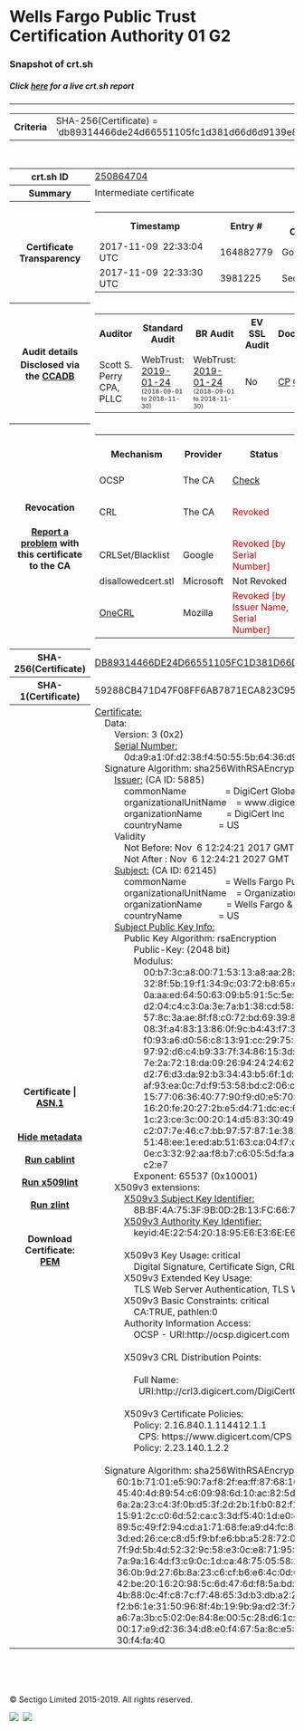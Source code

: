 # Wells Fargo Public Trust Certification Authority 01 G2
### Snapshot of crt.sh
##### Click [here](https://crt.sh/?q=DB89314466DE24D66551105FC1D381D66D6D9139E820531C298954654C3DC978) for a live crt.sh report

---
<!DOCTYPE HTML PUBLIC "-//W3C//DTD HTML 4.0 Transitional//EN">
<HTML>

<BODY>

<TABLE>
  <TR>
    <TH class="outer">Criteria</TH>
    <TD class="outer">SHA-256(Certificate) = 'db89314466de24d66551105fc1d381d66d6d9139e820531c298954654c3dc978'</TD>
  </TR>
</TABLE>
<BR>
<TABLE>
  <TR>
    <TH class="outer">crt.sh ID</TH>
    <TD class="outer"><A href="?id=250864704">250864704</A></TD>
  </TR>
  <TR>
    <TH class="outer">Summary</TH>
    <TD class="outer">Intermediate certificate</TD>
  </TR>
  <TR>
    <TH class="outer">Certificate<BR>Transparency</TH>
    <TD class="outer">
<TABLE class="options" style="margin-left:0px">
  <TR>
    <TH>Timestamp</TH>
    <TH>Entry #</TH>
    <TH>Log Operator</TH>
    <TH>Log URL</TH>
  </TR>
  <TR>
    <TD>2017-11-09&nbsp; <FONT class="small">22:33:04 UTC</FONT></TD>
    <TD>164882779</TD>
    <TD>Google</TD>
    <TD>https://ct.googleapis.com/rocketeer</TD>
  </TR>
  <TR>
    <TD>2017-11-09&nbsp; <FONT class="small">22:33:30 UTC</FONT></TD>
    <TD>3981225</TD>
    <TD>Sectigo</TD>
    <TD>https://dodo.ct.comodo.com</TD>
  </TR>
</TABLE>
    </TD>
  </TR>
  <TR>
    <TH class="outer">Audit details<BR>
      <DIV class="small" style="padding-top:3px">Disclosed via the
        <A href="//ccadb-public.secure.force.com/mozilla/PublicAllIntermediateCerts" target="_blank">CCADB</A></DIV>
    </TH>
    <TD class="outer">
<TABLE class="options" style="margin-left:0px">
  <TR>
    <TH>Auditor</TH>
    <TH>Standard Audit</TH>
    <TH>BR Audit</TH>
    <TH>EV SSL Audit</TH>
    <TH>Documents</TH>
    <TH>CCADB</TH>
    <TH>Root Owner / Certificate</TH>
  </TR>
  <TR>
    <TD style="vertical-align:middle">Scott S. Perry CPA, PLLC</TD>
    <TD>WebTrust:
      <A href="https://bugzilla.mozilla.org/attachment.cgi?id=9077447" target="_blank">2019-01-24</A>
      <BR><FONT style="font-size:8pt">(2018-09-01 to 2018-11-30)</FONT></TD>
    <TD>WebTrust:
      <A href="https://bugzilla.mozilla.org/attachment.cgi?id=9077446" target="_blank">2019-01-24</A>
      <BR><FONT style="font-size:8pt">(2018-09-01 to 2018-11-30)</FONT></TD>
    <TD>No    <TD>
      <A href="https://content.digicert.com/wp-content/uploads/2019/07/DigiCert_CP_v419-.pdf" target="blank">CP</A>
      <A href="https://content.digicert.com/wp-content/uploads/2019/07/DigiCert_CPS_v419.pdf" target="blank">CPS</A>
    </TD>
    <TD><A href="//ccadb.force.com/0011J00001Bt5HOQAZ" target="_blank">0011J00001Bt5HOQAZ</A></TD>
    <TD><A href="/?id=8656329">DigiCert</A></TD>
  </TR>
</TABLE>
    </TD>
  </TR>
  <TR>
    <TH class="outer">Revocation<BR><BR>
      <DIV class="small" style="padding-top:3px"><A href="?id=250864704&opt=problemreporting">Report a problem</A> with<BR>this certificate to the CA</DIV></TH>
    <TD class="outer">
      <TABLE class="options" style="margin-left:0px">
        <TR>
          <TH>Mechanism</TH>
          <TH>Provider</TH>
          <TH>Status</TH>
          <TH>Revocation Date</TH>
          <TH>Last Observed in CRL</TH>
          <TH>Last Checked <SPAN style="color:#CC0000;vertical-align:middle;font-size:70%;font-weight:normal">(Error)</SPAN></TH>
        </TR>
        <TR>
          <TD>OCSP</TD>
          <TD>The CA</TD>
          <TD><A href="?id=250864704&opt=ocsp">Check</A></TD>
          <TD><SPAN style="color:#888888">?</SPAN></TD>
          <TD><SPAN style="color:#888888">n/a</SPAN></TD>
          <TD><SPAN style="color:#888888">?</SPAN></TD>
        </TR>
        <TR>
          <TD>CRL</TD>
          <TD>The CA</TD>
          <TD><SPAN style="color:#CC0000">Revoked</SPAN></TD><TD>2019-11-01&nbsp; <FONT class="small">16:13:38 UTC</FONT></TD><TD>2019-12-03&nbsp; <FONT class="small">01:02:16 UTC</FONT></TD><TD>2019-12-04&nbsp; <FONT class="small">17:04:36 UTC</FONT></TD>
        </TR>
        <TR>
          <TD>CRLSet/Blacklist</TD>
          <TD>Google</TD>
          <TD><SPAN style="color:#CC0000">Revoked [by Serial Number]</SPAN></TD>
          <TD><SPAN style="color:#888888">n/a</SPAN></TD>
          <TD><SPAN style="color:#888888">n/a</SPAN></TD>
          <TD><SPAN style="color:#888888">n/a</SPAN></TD>
        </TR>
        <TR>
          <TD>disallowedcert.stl</TD>
          <TD>Microsoft</TD>
          <TD>Not Revoked</TD>
          <TD><SPAN style="color:#888888">n/a</SPAN></TD>
          <TD><SPAN style="color:#888888">n/a</SPAN></TD>
          <TD><SPAN style="color:#888888">n/a</SPAN></TD>
        </TR>
        <TR>
          <TD><A href="/mozilla-onecrl" target="_blank">OneCRL</A></TD>
          <TD>Mozilla</TD>
          <TD><SPAN style="color:#CC0000">Revoked [by Issuer Name, Serial Number]</SPAN></TD><TD><SPAN style="color:#888888">Unknown</SPAN></TD>
          <TD><SPAN style="color:#888888">n/a</SPAN></TD>
          <TD><SPAN style="color:#888888">n/a</SPAN></TD>
        </TR>
      </TABLE>
    </TD>
  </TR>
  <TR>
    <TH class="outer">SHA-256(Certificate)</TH>
    <TD class="outer"><A href="//censys.io/certificates/db89314466de24d66551105fc1d381d66d6d9139e820531c298954654c3dc978">DB89314466DE24D66551105FC1D381D66D6D9139E820531C298954654C3DC978</A></TD>
  </TR>
  <TR>
    <TH class="outer">SHA-1(Certificate)</TH>
    <TD class="outer">59288CB471D47F08FF6AB7871ECA823C95E31517</TD>
  </TR>
  <TR>
    <TH class="outer">Certificate | <A href="?asn1=250864704">ASN.1</A>
      <SPAN class="small"><BR>
      <BR><BR><A href="?id=250864704&opt=nometadata">Hide metadata</A>
      <BR><BR><A href="?id=250864704&opt=cablint">Run cablint</A>
      <BR><BR><A href="?id=250864704&opt=x509lint">Run x509lint</A>
      <BR><BR><A href="?id=250864704&opt=zlint">Run zlint</A>
      <BR><BR><BR>Download Certificate: <A href="?d=250864704">PEM</A>
      </SPAN>
    </TH>
    <TD class="text"><A href="?d=250864704">Certificate:</A><BR>&nbsp;&nbsp;&nbsp;&nbsp;Data:<BR>&nbsp;&nbsp;&nbsp;&nbsp;&nbsp;&nbsp;&nbsp;&nbsp;Version:&nbsp;3&nbsp;(0x2)<BR>&nbsp;&nbsp;&nbsp;&nbsp;&nbsp;&nbsp;&nbsp;&nbsp;<A href="?serial=0da9a10fd238f450555b6436d99f39a4">Serial&nbsp;Number:</A><BR>&nbsp;&nbsp;&nbsp;&nbsp;&nbsp;&nbsp;&nbsp;&nbsp;&nbsp;&nbsp;&nbsp;&nbsp;0d:a9:a1:0f:d2:38:f4:50:55:5b:64:36:d9:9f:39:a4<BR>&nbsp;&nbsp;&nbsp;&nbsp;Signature&nbsp;Algorithm:&nbsp;sha256WithRSAEncryption<BR>&nbsp;&nbsp;&nbsp;&nbsp;&nbsp;&nbsp;&nbsp;&nbsp;<A href="?caid=5885">Issuer:</A> <SPAN class="small">(CA ID: 5885)</SPAN><BR>&nbsp;&nbsp;&nbsp;&nbsp;&nbsp;&nbsp;&nbsp;&nbsp;&nbsp;&nbsp;&nbsp;&nbsp;commonName&nbsp;&nbsp;&nbsp;&nbsp;&nbsp;&nbsp;&nbsp;&nbsp;&nbsp;&nbsp;&nbsp;&nbsp;&nbsp;&nbsp;&nbsp;&nbsp;=&nbsp;DigiCert&nbsp;Global&nbsp;Root&nbsp;G2<BR>&nbsp;&nbsp;&nbsp;&nbsp;&nbsp;&nbsp;&nbsp;&nbsp;&nbsp;&nbsp;&nbsp;&nbsp;organizationalUnitName&nbsp;&nbsp;&nbsp;&nbsp;=&nbsp;www.digicert.com<BR>&nbsp;&nbsp;&nbsp;&nbsp;&nbsp;&nbsp;&nbsp;&nbsp;&nbsp;&nbsp;&nbsp;&nbsp;organizationName&nbsp;&nbsp;&nbsp;&nbsp;&nbsp;&nbsp;&nbsp;&nbsp;&nbsp;&nbsp;=&nbsp;DigiCert&nbsp;Inc<BR>&nbsp;&nbsp;&nbsp;&nbsp;&nbsp;&nbsp;&nbsp;&nbsp;&nbsp;&nbsp;&nbsp;&nbsp;countryName&nbsp;&nbsp;&nbsp;&nbsp;&nbsp;&nbsp;&nbsp;&nbsp;&nbsp;&nbsp;&nbsp;&nbsp;&nbsp;&nbsp;&nbsp;=&nbsp;US<BR>&nbsp;&nbsp;&nbsp;&nbsp;&nbsp;&nbsp;&nbsp;&nbsp;Validity<BR>&nbsp;&nbsp;&nbsp;&nbsp;&nbsp;&nbsp;&nbsp;&nbsp;&nbsp;&nbsp;&nbsp;&nbsp;Not&nbsp;Before:&nbsp;Nov&nbsp;&nbsp;6&nbsp;12:24:21&nbsp;2017&nbsp;GMT<BR>&nbsp;&nbsp;&nbsp;&nbsp;&nbsp;&nbsp;&nbsp;&nbsp;&nbsp;&nbsp;&nbsp;&nbsp;Not&nbsp;After&nbsp;:&nbsp;Nov&nbsp;&nbsp;6&nbsp;12:24:21&nbsp;2027&nbsp;GMT<BR>&nbsp;&nbsp;&nbsp;&nbsp;&nbsp;&nbsp;&nbsp;&nbsp;<A href="?caid=62145">Subject:</A> <SPAN class="small">(CA ID: 62145)</SPAN><BR>&nbsp;&nbsp;&nbsp;&nbsp;&nbsp;&nbsp;&nbsp;&nbsp;&nbsp;&nbsp;&nbsp;&nbsp;commonName&nbsp;&nbsp;&nbsp;&nbsp;&nbsp;&nbsp;&nbsp;&nbsp;&nbsp;&nbsp;&nbsp;&nbsp;&nbsp;&nbsp;&nbsp;&nbsp;=&nbsp;Wells&nbsp;Fargo&nbsp;Public&nbsp;Trust&nbsp;Certification&nbsp;Authority&nbsp;01&nbsp;G2<BR>&nbsp;&nbsp;&nbsp;&nbsp;&nbsp;&nbsp;&nbsp;&nbsp;&nbsp;&nbsp;&nbsp;&nbsp;organizationalUnitName&nbsp;&nbsp;&nbsp;&nbsp;=&nbsp;Organization&nbsp;Validated&nbsp;TLS<BR>&nbsp;&nbsp;&nbsp;&nbsp;&nbsp;&nbsp;&nbsp;&nbsp;&nbsp;&nbsp;&nbsp;&nbsp;organizationName&nbsp;&nbsp;&nbsp;&nbsp;&nbsp;&nbsp;&nbsp;&nbsp;&nbsp;&nbsp;=&nbsp;Wells&nbsp;Fargo&nbsp;&amp;&nbsp;Company<BR>&nbsp;&nbsp;&nbsp;&nbsp;&nbsp;&nbsp;&nbsp;&nbsp;&nbsp;&nbsp;&nbsp;&nbsp;countryName&nbsp;&nbsp;&nbsp;&nbsp;&nbsp;&nbsp;&nbsp;&nbsp;&nbsp;&nbsp;&nbsp;&nbsp;&nbsp;&nbsp;&nbsp;=&nbsp;US<BR>&nbsp;&nbsp;&nbsp;&nbsp;&nbsp;&nbsp;&nbsp;&nbsp;<A href="?spkisha256=ae73713371821a8296d24a5bb07ff10a5e274f3f2e94b2a1b2de881725596b1c">Subject&nbsp;Public&nbsp;Key&nbsp;Info:</A><BR>&nbsp;&nbsp;&nbsp;&nbsp;&nbsp;&nbsp;&nbsp;&nbsp;&nbsp;&nbsp;&nbsp;&nbsp;Public&nbsp;Key&nbsp;Algorithm:&nbsp;rsaEncryption<BR>&nbsp;&nbsp;&nbsp;&nbsp;&nbsp;&nbsp;&nbsp;&nbsp;&nbsp;&nbsp;&nbsp;&nbsp;&nbsp;&nbsp;&nbsp;&nbsp;Public-Key:&nbsp;(2048&nbsp;bit)<BR>&nbsp;&nbsp;&nbsp;&nbsp;&nbsp;&nbsp;&nbsp;&nbsp;&nbsp;&nbsp;&nbsp;&nbsp;&nbsp;&nbsp;&nbsp;&nbsp;Modulus:<BR>&nbsp;&nbsp;&nbsp;&nbsp;&nbsp;&nbsp;&nbsp;&nbsp;&nbsp;&nbsp;&nbsp;&nbsp;&nbsp;&nbsp;&nbsp;&nbsp;&nbsp;&nbsp;&nbsp;&nbsp;00:b7:3c:a8:00:71:53:13:a8:aa:28:e7:24:cb:81:<BR>&nbsp;&nbsp;&nbsp;&nbsp;&nbsp;&nbsp;&nbsp;&nbsp;&nbsp;&nbsp;&nbsp;&nbsp;&nbsp;&nbsp;&nbsp;&nbsp;&nbsp;&nbsp;&nbsp;&nbsp;32:8f:5b:19:f1:34:9c:03:72:b8:65:dd:56:10:0b:<BR>&nbsp;&nbsp;&nbsp;&nbsp;&nbsp;&nbsp;&nbsp;&nbsp;&nbsp;&nbsp;&nbsp;&nbsp;&nbsp;&nbsp;&nbsp;&nbsp;&nbsp;&nbsp;&nbsp;&nbsp;0a:aa:ed:64:50:63:09:b5:91:5c:5e:1c:61:6c:a4:<BR>&nbsp;&nbsp;&nbsp;&nbsp;&nbsp;&nbsp;&nbsp;&nbsp;&nbsp;&nbsp;&nbsp;&nbsp;&nbsp;&nbsp;&nbsp;&nbsp;&nbsp;&nbsp;&nbsp;&nbsp;d2:04:c4:c3:0a:3e:7a:b1:38:cd:58:3d:fc:3f:29:<BR>&nbsp;&nbsp;&nbsp;&nbsp;&nbsp;&nbsp;&nbsp;&nbsp;&nbsp;&nbsp;&nbsp;&nbsp;&nbsp;&nbsp;&nbsp;&nbsp;&nbsp;&nbsp;&nbsp;&nbsp;57:8c:3a:ae:8f:f8:c0:72:bd:69:39:81:8e:fe:c2:<BR>&nbsp;&nbsp;&nbsp;&nbsp;&nbsp;&nbsp;&nbsp;&nbsp;&nbsp;&nbsp;&nbsp;&nbsp;&nbsp;&nbsp;&nbsp;&nbsp;&nbsp;&nbsp;&nbsp;&nbsp;08:3f:a4:83:13:86:0f:9c:b4:43:f7:38:06:a8:11:<BR>&nbsp;&nbsp;&nbsp;&nbsp;&nbsp;&nbsp;&nbsp;&nbsp;&nbsp;&nbsp;&nbsp;&nbsp;&nbsp;&nbsp;&nbsp;&nbsp;&nbsp;&nbsp;&nbsp;&nbsp;f0:93:a6:d0:56:c8:13:91:cc:29:75:25:82:09:83:<BR>&nbsp;&nbsp;&nbsp;&nbsp;&nbsp;&nbsp;&nbsp;&nbsp;&nbsp;&nbsp;&nbsp;&nbsp;&nbsp;&nbsp;&nbsp;&nbsp;&nbsp;&nbsp;&nbsp;&nbsp;97:92:d6:c4:b9:33:7f:34:86:15:3d:f6:80:b4:a5:<BR>&nbsp;&nbsp;&nbsp;&nbsp;&nbsp;&nbsp;&nbsp;&nbsp;&nbsp;&nbsp;&nbsp;&nbsp;&nbsp;&nbsp;&nbsp;&nbsp;&nbsp;&nbsp;&nbsp;&nbsp;7e:2a:72:18:da:09:26:94:24:24:62:4c:4a:e2:36:<BR>&nbsp;&nbsp;&nbsp;&nbsp;&nbsp;&nbsp;&nbsp;&nbsp;&nbsp;&nbsp;&nbsp;&nbsp;&nbsp;&nbsp;&nbsp;&nbsp;&nbsp;&nbsp;&nbsp;&nbsp;d2:76:d3:da:92:b3:34:43:b5:6f:1d:7c:58:d9:d3:<BR>&nbsp;&nbsp;&nbsp;&nbsp;&nbsp;&nbsp;&nbsp;&nbsp;&nbsp;&nbsp;&nbsp;&nbsp;&nbsp;&nbsp;&nbsp;&nbsp;&nbsp;&nbsp;&nbsp;&nbsp;af:93:ea:0c:7d:f9:53:58:bd:c2:06:c6:57:7c:c8:<BR>&nbsp;&nbsp;&nbsp;&nbsp;&nbsp;&nbsp;&nbsp;&nbsp;&nbsp;&nbsp;&nbsp;&nbsp;&nbsp;&nbsp;&nbsp;&nbsp;&nbsp;&nbsp;&nbsp;&nbsp;15:77:06:36:40:77:90:f9:d0:e5:70:37:fc:32:8c:<BR>&nbsp;&nbsp;&nbsp;&nbsp;&nbsp;&nbsp;&nbsp;&nbsp;&nbsp;&nbsp;&nbsp;&nbsp;&nbsp;&nbsp;&nbsp;&nbsp;&nbsp;&nbsp;&nbsp;&nbsp;16:20:fe:20:27:2b:e5:d4:71:dc:ec:6d:bb:9a:28:<BR>&nbsp;&nbsp;&nbsp;&nbsp;&nbsp;&nbsp;&nbsp;&nbsp;&nbsp;&nbsp;&nbsp;&nbsp;&nbsp;&nbsp;&nbsp;&nbsp;&nbsp;&nbsp;&nbsp;&nbsp;1c:23:ce:3c:00:20:14:d5:83:30:49:bf:ec:da:6c:<BR>&nbsp;&nbsp;&nbsp;&nbsp;&nbsp;&nbsp;&nbsp;&nbsp;&nbsp;&nbsp;&nbsp;&nbsp;&nbsp;&nbsp;&nbsp;&nbsp;&nbsp;&nbsp;&nbsp;&nbsp;c2:07:7e:46:c7:bb:97:57:87:1e:38:be:f8:62:e8:<BR>&nbsp;&nbsp;&nbsp;&nbsp;&nbsp;&nbsp;&nbsp;&nbsp;&nbsp;&nbsp;&nbsp;&nbsp;&nbsp;&nbsp;&nbsp;&nbsp;&nbsp;&nbsp;&nbsp;&nbsp;51:48:ee:1e:ed:ab:51:63:ca:04:f7:dd:57:5b:e5:<BR>&nbsp;&nbsp;&nbsp;&nbsp;&nbsp;&nbsp;&nbsp;&nbsp;&nbsp;&nbsp;&nbsp;&nbsp;&nbsp;&nbsp;&nbsp;&nbsp;&nbsp;&nbsp;&nbsp;&nbsp;0e:c3:32:92:aa:f8:b7:c6:05:5d:fa:ae:97:27:f0:<BR>&nbsp;&nbsp;&nbsp;&nbsp;&nbsp;&nbsp;&nbsp;&nbsp;&nbsp;&nbsp;&nbsp;&nbsp;&nbsp;&nbsp;&nbsp;&nbsp;&nbsp;&nbsp;&nbsp;&nbsp;c2:e7<BR>&nbsp;&nbsp;&nbsp;&nbsp;&nbsp;&nbsp;&nbsp;&nbsp;&nbsp;&nbsp;&nbsp;&nbsp;&nbsp;&nbsp;&nbsp;&nbsp;Exponent:&nbsp;65537&nbsp;(0x10001)<BR>&nbsp;&nbsp;&nbsp;&nbsp;&nbsp;&nbsp;&nbsp;&nbsp;X509v3&nbsp;extensions:<BR>&nbsp;&nbsp;&nbsp;&nbsp;&nbsp;&nbsp;&nbsp;&nbsp;&nbsp;&nbsp;&nbsp;&nbsp;<A href="?ski=8bbf4a753f9b0d2b13fc6677996e0594e647b233">X509v3&nbsp;Subject&nbsp;Key&nbsp;Identifier:</A><BR>&nbsp;&nbsp;&nbsp;&nbsp;&nbsp;&nbsp;&nbsp;&nbsp;&nbsp;&nbsp;&nbsp;&nbsp;&nbsp;&nbsp;&nbsp;&nbsp;8B:BF:4A:75:3F:9B:0D:2B:13:FC:66:77:99:6E:05:94:E6:47:B2:33<BR>&nbsp;&nbsp;&nbsp;&nbsp;&nbsp;&nbsp;&nbsp;&nbsp;&nbsp;&nbsp;&nbsp;&nbsp;<A href="?ski=4e2254201895e6e36ee60ffafab912ed06178f39">X509v3&nbsp;Authority&nbsp;Key&nbsp;Identifier:</A><BR>&nbsp;&nbsp;&nbsp;&nbsp;&nbsp;&nbsp;&nbsp;&nbsp;&nbsp;&nbsp;&nbsp;&nbsp;&nbsp;&nbsp;&nbsp;&nbsp;keyid:4E:22:54:20:18:95:E6:E3:6E:E6:0F:FA:FA:B9:12:ED:06:17:8F:39<BR><BR>&nbsp;&nbsp;&nbsp;&nbsp;&nbsp;&nbsp;&nbsp;&nbsp;&nbsp;&nbsp;&nbsp;&nbsp;X509v3&nbsp;Key&nbsp;Usage:&nbsp;critical<BR>&nbsp;&nbsp;&nbsp;&nbsp;&nbsp;&nbsp;&nbsp;&nbsp;&nbsp;&nbsp;&nbsp;&nbsp;&nbsp;&nbsp;&nbsp;&nbsp;Digital&nbsp;Signature,&nbsp;Certificate&nbsp;Sign,&nbsp;CRL&nbsp;Sign<BR>&nbsp;&nbsp;&nbsp;&nbsp;&nbsp;&nbsp;&nbsp;&nbsp;&nbsp;&nbsp;&nbsp;&nbsp;X509v3&nbsp;Extended&nbsp;Key&nbsp;Usage:&nbsp;<BR>&nbsp;&nbsp;&nbsp;&nbsp;&nbsp;&nbsp;&nbsp;&nbsp;&nbsp;&nbsp;&nbsp;&nbsp;&nbsp;&nbsp;&nbsp;&nbsp;TLS&nbsp;Web&nbsp;Server&nbsp;Authentication,&nbsp;TLS&nbsp;Web&nbsp;Client&nbsp;Authentication<BR>&nbsp;&nbsp;&nbsp;&nbsp;&nbsp;&nbsp;&nbsp;&nbsp;&nbsp;&nbsp;&nbsp;&nbsp;X509v3&nbsp;Basic&nbsp;Constraints:&nbsp;critical<BR>&nbsp;&nbsp;&nbsp;&nbsp;&nbsp;&nbsp;&nbsp;&nbsp;&nbsp;&nbsp;&nbsp;&nbsp;&nbsp;&nbsp;&nbsp;&nbsp;CA:TRUE,&nbsp;pathlen:0<BR>&nbsp;&nbsp;&nbsp;&nbsp;&nbsp;&nbsp;&nbsp;&nbsp;&nbsp;&nbsp;&nbsp;&nbsp;Authority&nbsp;Information&nbsp;Access:&nbsp;<BR>&nbsp;&nbsp;&nbsp;&nbsp;&nbsp;&nbsp;&nbsp;&nbsp;&nbsp;&nbsp;&nbsp;&nbsp;&nbsp;&nbsp;&nbsp;&nbsp;OCSP&nbsp;-&nbsp;URI:http://ocsp.digicert.com<BR><BR>&nbsp;&nbsp;&nbsp;&nbsp;&nbsp;&nbsp;&nbsp;&nbsp;&nbsp;&nbsp;&nbsp;&nbsp;X509v3&nbsp;CRL&nbsp;Distribution&nbsp;Points:&nbsp;<BR><BR>&nbsp;&nbsp;&nbsp;&nbsp;&nbsp;&nbsp;&nbsp;&nbsp;&nbsp;&nbsp;&nbsp;&nbsp;&nbsp;&nbsp;&nbsp;&nbsp;Full&nbsp;Name:<BR>&nbsp;&nbsp;&nbsp;&nbsp;&nbsp;&nbsp;&nbsp;&nbsp;&nbsp;&nbsp;&nbsp;&nbsp;&nbsp;&nbsp;&nbsp;&nbsp;&nbsp;&nbsp;URI:http://crl3.digicert.com/DigiCertGlobalRootG2.crl<BR><BR>&nbsp;&nbsp;&nbsp;&nbsp;&nbsp;&nbsp;&nbsp;&nbsp;&nbsp;&nbsp;&nbsp;&nbsp;X509v3&nbsp;Certificate&nbsp;Policies:&nbsp;<BR>&nbsp;&nbsp;&nbsp;&nbsp;&nbsp;&nbsp;&nbsp;&nbsp;&nbsp;&nbsp;&nbsp;&nbsp;&nbsp;&nbsp;&nbsp;&nbsp;Policy:&nbsp;2.16.840.1.114412.1.1<BR>&nbsp;&nbsp;&nbsp;&nbsp;&nbsp;&nbsp;&nbsp;&nbsp;&nbsp;&nbsp;&nbsp;&nbsp;&nbsp;&nbsp;&nbsp;&nbsp;&nbsp;&nbsp;CPS:&nbsp;https://www.digicert.com/CPS<BR>&nbsp;&nbsp;&nbsp;&nbsp;&nbsp;&nbsp;&nbsp;&nbsp;&nbsp;&nbsp;&nbsp;&nbsp;&nbsp;&nbsp;&nbsp;&nbsp;Policy:&nbsp;2.23.140.1.2.2<BR><BR>&nbsp;&nbsp;&nbsp;&nbsp;Signature&nbsp;Algorithm:&nbsp;sha256WithRSAEncryption<BR>&nbsp;&nbsp;&nbsp;&nbsp;&nbsp;&nbsp;&nbsp;&nbsp;&nbsp;60:1b:71:01:e5:90:7a:f8:2f:ea:ff:87:68:16:cf:61:ea:f6:<BR>&nbsp;&nbsp;&nbsp;&nbsp;&nbsp;&nbsp;&nbsp;&nbsp;&nbsp;45:40:4d:89:54:c6:09:98:6d:10:ac:82:5d:f6:8f:9c:75:80:<BR>&nbsp;&nbsp;&nbsp;&nbsp;&nbsp;&nbsp;&nbsp;&nbsp;&nbsp;6a:2a:23:c4:3f:0b:d5:3f:2d:2b:1f:b0:82:f1:41:53:a9:3d:<BR>&nbsp;&nbsp;&nbsp;&nbsp;&nbsp;&nbsp;&nbsp;&nbsp;&nbsp;15:91:2c:c0:6d:52:ca:c3:3d:f5:40:1d:e0:49:8d:f6:73:af:<BR>&nbsp;&nbsp;&nbsp;&nbsp;&nbsp;&nbsp;&nbsp;&nbsp;&nbsp;89:5c:49:f2:94:cd:a1:71:68:fe:a9:d4:fc:8b:d9:29:e2:df:<BR>&nbsp;&nbsp;&nbsp;&nbsp;&nbsp;&nbsp;&nbsp;&nbsp;&nbsp;3d:ed:26:ce:c8:d5:f9:bf:e6:bb:a5:28:72:0c:bf:45:89:14:<BR>&nbsp;&nbsp;&nbsp;&nbsp;&nbsp;&nbsp;&nbsp;&nbsp;&nbsp;7f:9d:5b:4d:52:32:9c:58:e3:0c:e8:71:95:1b:36:85:c9:75:<BR>&nbsp;&nbsp;&nbsp;&nbsp;&nbsp;&nbsp;&nbsp;&nbsp;&nbsp;7a:9a:16:4d:f3:c9:0c:1d:ca:48:75:05:58:2f:72:32:bb:1e:<BR>&nbsp;&nbsp;&nbsp;&nbsp;&nbsp;&nbsp;&nbsp;&nbsp;&nbsp;36:0b:9d:27:6b:8a:23:c6:cf:b6:e6:4c:0d:69:48:20:47:bf:<BR>&nbsp;&nbsp;&nbsp;&nbsp;&nbsp;&nbsp;&nbsp;&nbsp;&nbsp;42:be:20:16:20:98:5c:6d:47:6d:f8:5a:bd:2d:02:95:27:16:<BR>&nbsp;&nbsp;&nbsp;&nbsp;&nbsp;&nbsp;&nbsp;&nbsp;&nbsp;4b:88:0c:4f:c8:7c:f7:48:65:3d:b3:db:a2:2c:39:e2:72:75:<BR>&nbsp;&nbsp;&nbsp;&nbsp;&nbsp;&nbsp;&nbsp;&nbsp;&nbsp;f2:b6:1e:31:50:96:8f:4b:19:9b:9a:d2:3f:77:60:b8:b3:cd:<BR>&nbsp;&nbsp;&nbsp;&nbsp;&nbsp;&nbsp;&nbsp;&nbsp;&nbsp;a6:7a:3b:c5:02:0e:84:8e:00:5c:28:d6:1c:9d:3c:d6:92:b0:<BR>&nbsp;&nbsp;&nbsp;&nbsp;&nbsp;&nbsp;&nbsp;&nbsp;&nbsp;00:17:e9:d2:36:34:d8:e0:f4:67:5a:8c:e5:17:76:13:37:34:<BR>&nbsp;&nbsp;&nbsp;&nbsp;&nbsp;&nbsp;&nbsp;&nbsp;&nbsp;30:f4:fa:40<BR>    </TD>
  </TR>
</TABLE>

  <BR><BR><BR>

  <P class="copyright">&copy; Sectigo Limited 2015-2019. All rights reserved.</P>
  <DIV>
    <A href="https://sectigo.com/"><IMG src="/sectigo_s.png"></A>
    &nbsp;<A href="https://github.com/crtsh"><IMG src="/GitHub-Mark-32px.png"></A>
  </DIV>
</BODY>
</HTML>
